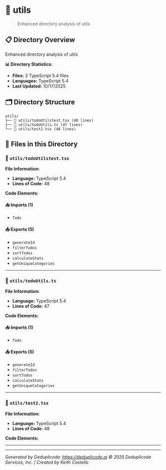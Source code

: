 # 📁 utils

> Enhanced directory analysis of utils

## 📋 Directory Overview

Enhanced directory analysis of utils

**📊 Directory Statistics:**
- **Files:** 3 TypeScript 5.4 files
- **Languages:** TypeScript 5.4
- **Last Updated:** 10/17/2025

## 🗂 Directory Structure

```
utils/
├── 📄 utils/todoUtilstest.tsx (48 lines)
├── 📄 utils/todoUtils.ts (47 lines)
└── 📄 utils/test2.tsx (48 lines)
```

## 🎯 Files in this Directory

### 📄 `utils/todoUtilstest.tsx`
**File Information:**
- **Language:** TypeScript 5.4
- **Lines of Code:** 48

**Code Elements:**

#### 📥 Imports (1)
- `Todo`

#### 📤 Exports (5)
- `generateId`
- `filterTodos`
- `sortTodos`
- `calculateStats`
- `getUniqueCategories`

---

### 📄 `utils/todoUtils.ts`
**File Information:**
- **Language:** TypeScript 5.4
- **Lines of Code:** 47

**Code Elements:**

#### 📥 Imports (1)
- `Todo`

#### 📤 Exports (5)
- `generateId`
- `filterTodos`
- `sortTodos`
- `calculateStats`
- `getUniqueCategories`

---

### 📄 `utils/test2.tsx`
**File Information:**
- **Language:** TypeScript 5.4
- **Lines of Code:** 48

**Code Elements:**

---

---

*Generated by Deduplicode: https://deduplicode.ai*
*© 2025 Deduplicode Services, Inc. | Created by Keith Costello*
